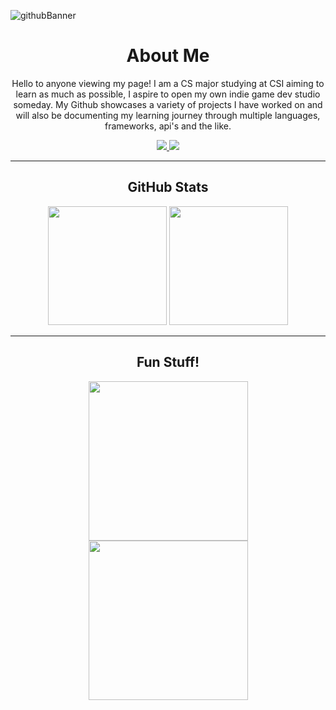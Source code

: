 <!--
**Alex-z01/Alex-z01** is a ✨ _special_ ✨ repository because its `README.md` (this file) appears on your GitHub profile.

Here are some ideas to get you started:

- 🔭 I’m currently working on ...
- 🌱 I’m currently learning ...
- 👯 I’m looking to collaborate on ...
- 🤔 I’m looking for help with ...
- 💬 Ask me about ...
- 📫 How to reach me: ...
- 😄 Pronouns: ...
- ⚡ Fun fact: ...
-->

![githubBanner](https://user-images.githubusercontent.com/69604949/165014619-b3059202-9abd-4f30-856b-de5f1d9ad531.gif)

<h1 align='center'> About Me </h1>

<p align='center'>Hello to anyone viewing my page! I am a CS major studying at CSI
aiming to learn as much as possible, I aspire to open my own 
indie game dev studio someday. My Github showcases a variety of projects
I have worked on and will also be documenting my learning journey 
through multiple languages, frameworks, api's and the like.
</p>

<div align='center'>
  <a href='https://github.com/Alex-z01/javascript'>
    <img src='https://user-images.githubusercontent.com/69604949/165022711-9310c5c8-e186-4a39-8575-1e0b6da1375c.png' />  
  </a>
  <a href='https://www.csi.cuny.edu/'>
    <img src='https://user-images.githubusercontent.com/69604949/165023034-ded27408-9e70-44bd-9d64-0fe7251493bf.png' />
  </a>
</div>
<!--![JS](https://user-images.githubusercontent.com/69604949/165022711-9310c5c8-e186-4a39-8575-1e0b6da1375c.png)-->
<!--![CSI](https://user-images.githubusercontent.com/69604949/165023034-ded27408-9e70-44bd-9d64-0fe7251493bf.png)-->


* * *

<div align='center'>
  <h2> GitHub Stats </h2>
  <img src='https://github-readme-stats.vercel.app/api?username=Alex-z01&count_private=true&show_icons=true&theme=github_dark' height='190px'>
  <img src='https://github-readme-stats.vercel.app/api/top-langs/?username=Alex-z01&layout=compact&theme=github_dark' height='190px'>
</div>



* * *

<div align='center'>
  <h2> Fun Stuff! </h2>
  <img src="https://steam-stat.vercel.app/api?profileName=zchicken" height='255px'/>
  <img src="https://spotify-github-profile.vercel.app/api/view?uid=214haflrbhimmgvzfaq6egmva&cover_image=false&theme=default&bar_color=19a8cc&bar_color_cover=false" height='255px'> 
    <a href="https://spotify-github-profile.vercel.app/api/view?uid=214haflrbhimmgvzfaq6egmva&redirect=true" />
  </img>  
</div>



